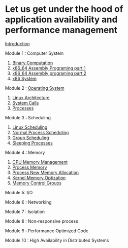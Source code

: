 # Let us get under the hood of application availability and performance management
[Introduction](https://youtu.be/aZr6rpz7SGY)

Module 1 : Computer System
  1. [Binary Computation](https://youtu.be/GigWa9-Jovs)
  1. [x86_64 Assembly Programing part 1](https://youtu.be/-1HUhZux5rI)
  1. [x86_64 Assembly programing part 2](https://youtu.be/aEgVVTWyCWM)
  1. [x86 System](https://youtu.be/ayl-y1Q91s4)

Module 2 : [Operating System](https://youtu.be/N3EHwkk6atE)
  1. [Linux Architecture](https://youtu.be/DPHEmJG-JSw)
  1. [System Calls](https://youtu.be/JIxiK8cJeCs)
  1. [Processes](https://youtu.be/8zqrHOq32t8)

Module 3 : Scheduling
  1. [Linux Scheduling](https://youtu.be/eyP3iu2aPPQ)
  1. [Normal Process Scheduling](https://youtu.be/DE8CchdiLRg)
  1. [Group Scheduling](https://youtu.be/N8I3yCyTOFI)
  1. [Sleeping Processes](https://youtu.be/Oe6mw8zpOOU)

Module 4 : Memory
  1. [CPU Memory Management](https://youtu.be/mmqSrwaIs2s)
  1. [Process Memory](https://youtu.be/XObnyWF1DB4)
  1. [Process New Memory Allocation]()
  1. [Kernel Memory Optization]()
  1. [Memory Control Grouos]()
  
Module 5: I/O

Module 6 : Networking

Module 7 : Isolation

Module 8 : Non-responsive process

Module 9 : Performance Optimized Code

Module 10 : High Availability in Distributed Systems
